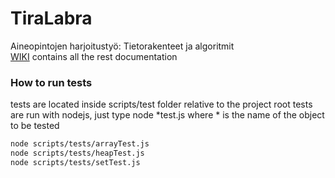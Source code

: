 TiraLabra
=========

Aineopintojen harjoitustyö: Tietorakenteet ja algoritmit   
[WIKI](https://github.com/maurish/TiraLabra/wiki) contains all the rest documentation
### How to run tests

tests are located inside scripts/test folder relative to the project root
tests are run with nodejs, just type node *test.js where * is the name of the object to be tested
``` bash
node scripts/tests/arrayTest.js
node scripts/tests/heapTest.js
node scripts/tests/setTest.js
```
